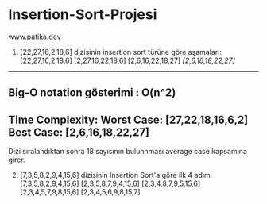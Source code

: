 # Insertion-Sort-Projesi
www.patika.dev

1) [22,27,16,2,18,6] dizisinin insertion sort türüne göre aşamaları:
 [22,27,16,2,18,6] 
 [2,27,16,22,18,6]
 [2,6,16,22,18,27]
*[2,6,16,18,22,27]*
--------------------------
Big-O notation gösterimi : O(n^2)
--------------------------
Time Complexity:
Worst Case: [27,22,18,16,6,2]
Best Case: [2,6,16,18,22,27]
---------------------------
Dizi sıralandıktan sonra 18 sayısının bulunnması average case kapsamına girer.

2) [7,3,5,8,2,9,4,15,6] dizisinin Insertion Sort'a göre ilk 4 adımı
[7,3,5,8,2,9,4,15,6] 
[2,3,5,8,7,9,4,15,6] 
[2,3,4,8,7,9,5,15,6] 
[2,3,4,5,7,9,8,15,6] 
[2,3,4,5,6,9,8,15,7] 
